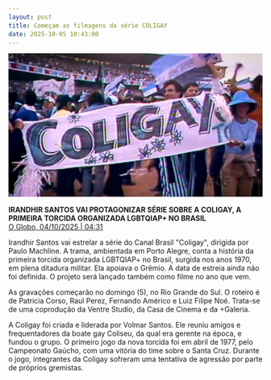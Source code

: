 ```yaml
---
layout: post
title: Começam as filmagens da série COLIGAY
date: 2025-10-05 10:43:00
---
```

![](/uploads/coligay.jpg)

**IRANDHIR SANTOS VAI PROTAGONIZAR SÉRIE SOBRE A COLIGAY, A PRIMEIRA TORCIDA ORGANIZADA LGBTQIAP+ NO BRASIL**\
[O Globo, 04/10/2025 | 04:31](https://oglobo.globo.com/play/series/noticia/2025/10/04/irandhir-santos-vai-protagonizar-serie-sobre-a-coligay-a-primeira-torcida-organizada-lgbtqiap-no-brasil.ghtml)

[](https://oglobo.globo.com/play/series/noticia/2025/10/04/irandhir-santos-vai-protagonizar-serie-sobre-a-coligay-a-primeira-torcida-organizada-lgbtqiap-no-brasil.ghtml)Irandhir Santos vai estrelar a série do Canal Brasil "Coligay", dirigida por Paulo Machline. A trama, ambientada em Porto Alegre, conta a história da primeira torcida organizada LGBTQIAP+ no Brasil, surgida nos anos 1970, em plena ditadura militar. Ela apoiava o Grêmio. A data de estreia ainda não foi definida. O projeto será lançado também como filme no ano que vem.

As gravações começarão no domingo (5), no Rio Grande do Sul. O roteiro é de Patricia Corso, Raul Perez, Fernando Américo e Luiz Filipe Noé. Trata-se de uma coprodução da Ventre Studio, da Casa de Cinema e da +Galeria.

A Coligay foi criada e liderada por Volmar Santos. Ele reuniu amigos e frequentadores da boate gay Coliseu, da qual era gerente na época, e fundou o grupo. O primeiro jogo da nova torcida foi em abril de 1977, pelo Campeonato Gaúcho, com uma vitória do time sobre o Santa Cruz. Durante o jogo, integrantes da Coligay sofreram uma tentativa de agressão por parte de próprios gremistas.
